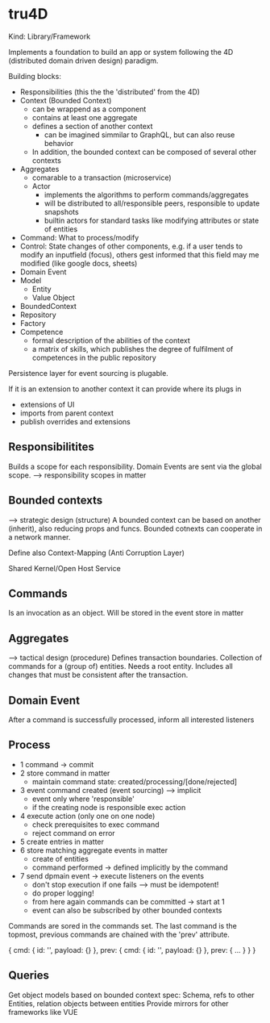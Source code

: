 tru4D
=====

Kind: Library/Framework

Implements a foundation to build an app or system following the 4D (distributed domain driven design) paradigm.

Building blocks:
- Responsibilities (this the the 'distributed' from the 4D)
- Context (Bounded Context)
    - can be wrappend as a component
    - contains at least one aggregate
    - defines a section of another context 
        - can be imagined simmilar to GraphQL, but can also reuse behavior
    - In addition, the bounded context can be composed of several other contexts
- Aggregates
    - comarable to a transaction (microservice) 
    - Actor 
        - implements the algorithms to perform commands/aggregates
        - will be distributed to all/responsible peers, responsible to update snapshots
        - builtin actors for standard tasks like modifying attributes or state of entities
- Command: What to process/modify
- Control: State changes of other components, e.g. if a user tends to modify an inputfield (focus), others gest informed
that this field may me modified (like google docs, sheets)
- Domain Event
- Model
    - Entity
    - Value Object
- BoundedContext
- Repository
- Factory
- Competence
    - formal description of the abilities of the context
    - a matrix of skills, which publishes the degree of fulfilment of competences in the public repository  

Persistence layer for event sourcing is plugable.

If it is an extension to another context it can provide where its plugs in 
- extensions of UI
- imports from parent context
- publish overrides and extensions

## Responsibilitites
Builds a scope for each responsibility. Domain Events are sent via the global scope.
--> responsibility scopes in matter
 
## Bounded contexts
--> strategic design (structure)
A bounded context can be based on another (inherit), also reducing props and funcs.
Bounded cotnexts can cooperate in a network manner.

Define also Context-Mapping (Anti Corruption Layer)

Shared Kernel/Open Host Service

## Commands
Is an invocation as an object. Will be stored in the event store in matter 

## Aggregates
--> tactical design (procedure)
Defines transaction boundaries. Collection of commands for a (group of) entities. Needs a root entity.
Includes all changes that must be consistent after the transaction.

## Domain Event
After a command is successfully processed, inform all interested listeners

## Process

- 1 command -> commit
- 2 store command in matter
    - maintain command state: created/processing/[done/rejected]
- 3 event command created (event sourcing) --> implicit
    - event only where 'responsible'
    - if the creating node is responsible exec action 
- 4 execute action (only one on one node)
    - check prerequisites to exec command
    - reject command on error
- 5 create entries in matter
- 6 store matching aggregate events in matter
    - create of entities
    - command performed -> defined implicitly by the command
- 7 send dpmain event -> execute listeners on the events
    - don't stop execution if one fails --> must be idempotent!
    - do proper logging!
    - from here again commands can be committed -> start at 1
    - event can also be subscribed by other bounded contexts 

Commands are sored in the commands set. The last command is the topmost, previous commands are 
chained with the 'prev' attribute. 

   {
        cmd: { id: '', payload: {} },
        prev: { 
            cmd: { id: '', payload: {} },
            prev: { 
                ...
            }
        }
   } 

## Queries

Get object models based on bounded context spec: Schema, refs to other Entities, relation objects between entities
Provide mirrors for other frameworks like VUE
